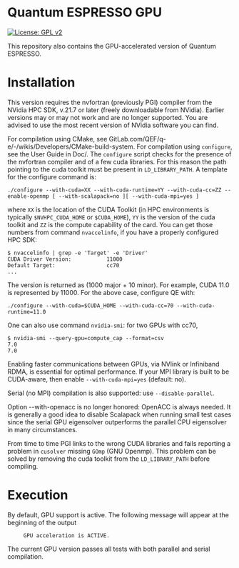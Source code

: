 Quantum ESPRESSO GPU
====================

[![License: GPL v2](https://img.shields.io/badge/License-GPL%20v2-blue.svg)](https://www.gnu.org/licenses/old-licenses/gpl-2.0.en.html)

This repository also contains the GPU-accelerated version of Quantum ESPRESSO.

Installation
============

This version requires the nvfortran (previously PGI) compiler from the
NVidia HPC SDK, v.21.7 or later (freely downloadable from NVidia). 
Earlier versions may or may not work and are no longer supported. 
You are advised to use the most recent version of NVidia software you can find. 

For compilation using CMake, see GitLab.com/QEF/q-e/-/wikis/Developers/CMake-build-system. For compilation using `configure`, see the User Guide in Doc/.
The `configure` script checks for the presence of the nvfortran compiler and 
of a few cuda libraries. For this reason the path pointing to the cuda toolkit
must be present in `LD_LIBRARY_PATH`. A template for the configure command is:

```
./configure --with-cuda=XX --with-cuda-runtime=YY --with-cuda-cc=ZZ --enable-openmp [ --with-scalapack=no ][ --with-cuda-mpi=yes ]
```

where `XX` is the location of the CUDA Toolkit (in HPC environments is 
typically `$NVHPC_CUDA_HOME` or `$CUDA_HOME`), `YY` is the version of 
the cuda toolkit and `ZZ` is the compute capability of the card. You can get 
those numbers from command `nvaccelinfo`, if you have a properly configured HPC SDK:
```
$ nvaccelinfo | grep -e 'Target' -e 'Driver'
CUDA Driver Version:           11000
Default Target:                cc70
...
```
The version is returned as (1000 major + 10 minor). For example, CUDA 11.0
is represented by 11000. For the above case, configure QE with:
```
./configure --with-cuda=$CUDA_HOME --with-cuda-cc=70 --with-cuda-runtime=11.0
```
One can also use command `nvidia-smi`: for two GPUs with cc70,
```
$ nvidia-smi --query-gpu=compute_cap --format=csv
7.0
7.0
```

Enabling faster communications between GPUs, via NVlink or Infiniband RDMA,
is essential for optimal performance. If your MPI library is built to be
CUDA-aware, then enable `--with-cuda-mpi=yes` (default: no). 

Serial (no MPI) compilation is also supported: use `--disable-parallel`.

Option --with-openacc is no longer honored: OpenACC is always needed.
It is generally a good idea to disable Scalapack when running small test
cases since the serial GPU eigensolver outperforms the parallel CPU
eigensolver in many circumstances.

From time to time PGI links to the wrong CUDA libraries and fails reporting a 
problem in `cusolver` missing `GOmp` (GNU Openmp). This problem can be solved
by removing the cuda toolkit from the `LD_LIBRARY_PATH` before compiling.

Execution
=========

By default, GPU support is active. The following message will appear at
the beginning of the output

```
     GPU acceleration is ACTIVE.
```

The current GPU version passes all tests with both parallel and serial 
compilation.
